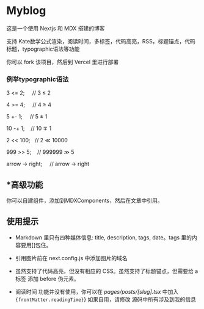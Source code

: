 # Myblog

这是一个使用 Nextjs 和 MDX 搭建的博客

支持 Kate数学公式渲染，阅读时间，多标签，代码高亮，RSS，标题锚点，代码标题，typographic语法等功能

你可以 fork 该项目，然后到 Vercel 里进行部署

### 例举typographic语法

3 <= 2;     // 3 ≤ 2

4 >= 4;     // 4 ≥ 4

5 +- 1;     // 5 ± 1

10 -+ 1;    // 10 ∓ 1

2 << 100;   // 2 ≪ 10000

999 >> 5;     // 999999 ≫ 5

arrow -> right;     // arrow → right

## *高级功能

你可以自建组件，添加到MDXComponents，然后在文章中引用。


## 使用提示

- Markdown 里只有四种媒体信息: title, description, tags, date。tags 里的内容要用[]包住。

- 引用图片前在 next.config.js 中添加图片的域名

- 虽然支持了代码高亮，但没有相应的 CSS。虽然支持了标题锚点，但需要给 a标签 添加 before 伪元素。

- 阅读时间 功能并没有使用，你可以在 _pages/posts/[slug].tsx_ 中加入 `{frontMatter.readingTime}`}
如果自用，请修改 源码中所有涉及到我的信息
